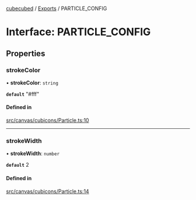 [cubecubed](/reference/README.md) / [Exports](/reference/modules.md) / PARTICLE\_CONFIG

# Interface: PARTICLE\_CONFIG

## Properties

### strokeColor

• **strokeColor**: `string`

**`default`** "#fff"

#### Defined in

[src/canvas/cubicons/Particle.ts:10](https://github.com/imaphatduc/cubecubed/blob/1d9e38f/src/canvas/cubicons/Particle.ts#L10)

___

### strokeWidth

• **strokeWidth**: `number`

**`default`** 2

#### Defined in

[src/canvas/cubicons/Particle.ts:14](https://github.com/imaphatduc/cubecubed/blob/1d9e38f/src/canvas/cubicons/Particle.ts#L14)
